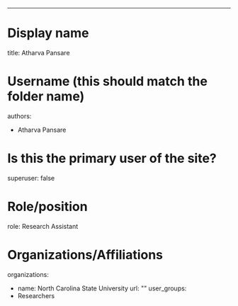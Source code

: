 ---
# Display name
title: Atharva Pansare

# Username (this should match the folder name)
authors:
- Atharva Pansare

# Is this the primary user of the site?
superuser: false

# Role/position
role: Research Assistant

# Organizations/Affiliations
organizations:
- name: North Carolina State University
  url: ""
user_groups:
- Researchers

